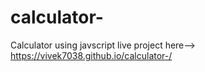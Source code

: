 # calculator-
Calculator using javscript
live project here--> https://vivek7038.github.io/calculator-/
 

